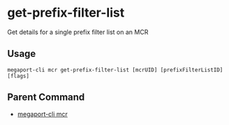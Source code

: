 # get-prefix-filter-list

Get details for a single prefix filter list on an MCR



## Usage

```
megaport-cli mcr get-prefix-filter-list [mcrUID] [prefixFilterListID] [flags]
```



## Parent Command

* [megaport-cli mcr](megaport-cli_mcr.md)







